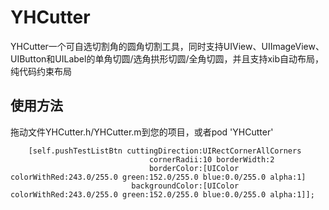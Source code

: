 # YHCutter

YHCutter一个可自选切割角的圆角切割工具，同时支持UIView、UIImageView、UIButton和UILabel的单角切圆/选角拱形切圆/全角切圆，并且支持xib自动布局，纯代码约束布局

## 使用方法
拖动文件YHCutter.h/YHCutter.m到您的项目，或者pod 'YHCutter'

```
    [self.pushTestListBtn cuttingDirection:UIRectCornerAllCorners
                               cornerRadii:10 borderWidth:2
                               borderColor:[UIColor colorWithRed:243.0/255.0 green:152.0/255.0 blue:0.0/255.0 alpha:1]
                           backgroundColor:[UIColor colorWithRed:243.0/255.0 green:152.0/255.0 blue:0.0/255.0 alpha:1]];
```


